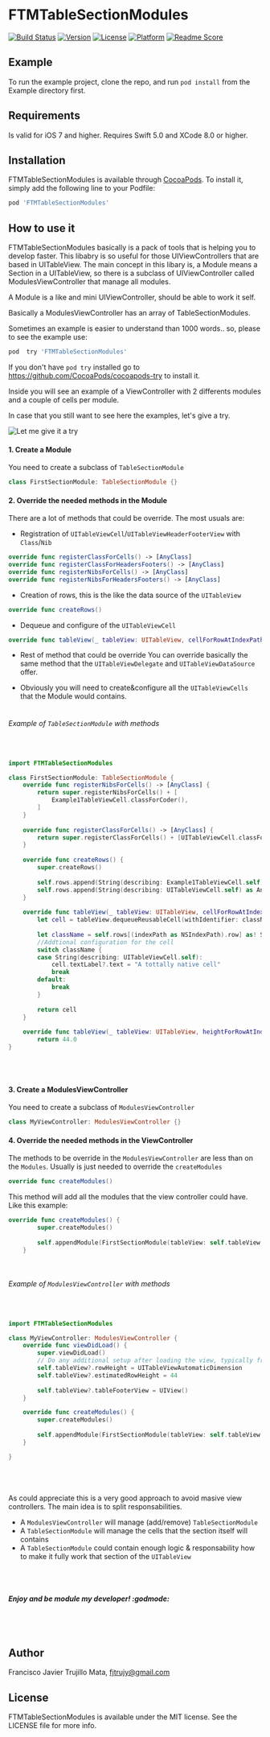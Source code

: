 # FTMTableSectionModules

[![Build Status](https://travis-ci.org/fjtrujy/FTMTableSectionModules.svg?branch=master)](https://travis-ci.org/fjtrujy/FTMTableSectionModules)
[![Version](https://img.shields.io/cocoapods/v/FTMTableSectionModules.svg?style=flat)](http://cocoapods.org/pods/FTMTableSectionModules)
[![License](https://img.shields.io/cocoapods/l/FTMTableSectionModules.svg?style=flat)](http://cocoapods.org/pods/FTMTableSectionModules)
[![Platform](https://img.shields.io/cocoapods/p/FTMTableSectionModules.svg?style=flat)](http://cocoapods.org/pods/FTMTableSectionModules)
[![Readme Score](http://readme-score-api.herokuapp.com/score.svg?url=https://github.com/fjtrujy/ftmtablesectionmodules)](http://clayallsopp.github.io/readme-score?url=https://github.com/fjtrujy/ftmtablesectionmodules)

## Example

To run the example project, clone the repo, and run `pod install` from the Example directory first.

## Requirements

Is valid for iOS 7 and higher.
Requires Swift 5.0 and XCode 8.0 or higher.

## Installation

FTMTableSectionModules is available through [CocoaPods](http://cocoapods.org). To install
it, simply add the following line to your Podfile:

```ruby
pod 'FTMTableSectionModules'
```

## How to use it

FTMTableSectionModules basically is a pack of tools that is helping you to develop faster. This libabry is so useful for those UIViewControllers that are based in UITableView.
The main concept in this libary is, a Module means a Section in a UITableView, so there is a subclass of UIViewController called ModulesViewController that manage all modules.

A Module is a like and mini UIViewController, should be able to work it self.

Basically a ModulesViewController has an array of TableSectionModules.

Sometimes an example is easier to understand than 1000 words.. so, please to see the example use:

```ruby
pod  try 'FTMTableSectionModules'
```

If you don't have `pod try` installed go to https://github.com/CocoaPods/cocoapods-try to install it.

Inside you will see an example of a ViewController with 2 differents modules and a couple of cells per module.

In case that you still want to see here the examples, let's give a try.

![Let me give it a try](https://raw.githubusercontent.com/fjtrujy/FTMTableSectionModules/master/Example/FTMTableSectionModules/Images.xcassets/FirstModule/giveATry.imageset/giveATry.jpg)

#### 1. Create a Module
You need to create a subclass of `TableSectionModule`

```swift
class FirstSectionModule: TableSectionModule {}
```

#### 2. Override the needed methods in the Module
There are a lot of methods that could be override. The most usuals are: 

* Registration of `UITableViewCell`/`UITableViewHeaderFooterView` with `Class`/`Nib`
```swift
override func registerClassForCells() -> [AnyClass]
override func registerClassForHeadersFooters() -> [AnyClass]
override func registerNibsForCells() -> [AnyClass] 
override func registerNibsForHeadersFooters() -> [AnyClass] 
```

* Creation of rows, this is the like the data source of the `UITableView`
```swift
override func createRows()
```

* Dequeue and configure of the `UITableViewCell`
```swift
override func tableView(_ tableView: UITableView, cellForRowAtIndexPath indexPath: IndexPath) -> UITableViewCell
```
* Rest of method that could be override
You can override basically the same method that the `UITableViewDelegate` and `UITableViewDataSource` offer.

* Obviously you will need to create&configure all the `UITableViewCells` that the Module would contains.
<br><br>
###### Example of `TableSectionModule` with methods
<br>

```swift
import FTMTableSectionModules

class FirstSectionModule: TableSectionModule {
    override func registerNibsForCells() -> [AnyClass] {
        return super.registerNibsForCells() + [
            Example1TableViewCell.classForCoder(),
        ]
    }
    
    override func registerClassForCells() -> [AnyClass] {
        return super.registerClassForCells() + [UITableViewCell.classForCoder()]
    }
    
    override func createRows() {
        super.createRows()
        
        self.rows.append(String(describing: Example1TableViewCell.self) as AnyObject)
        self.rows.append(String(describing: UITableViewCell.self) as AnyObject)
    }
    
    override func tableView(_ tableView: UITableView, cellForRowAtIndexPath indexPath: IndexPath) -> UITableViewCell {
        let cell = tableView.dequeueReusableCell(withIdentifier: className, for: indexPath)
        
        let className = self.rows[(indexPath as NSIndexPath).row] as! String
        //Addtional configuration for the cell
        switch className {
        case String(describing: UITableViewCell.self):
            cell.textLabel?.text = "A tottally native cell"
            break
        default:
            break
        }
        
        return cell
    }
    
    override func tableView(_ tableView: UITableView, heightForRowAtIndexPath indexPath: IndexPath) -> CGFloat {
        return 44.0
}
```

<br><br>
#### 3. Create a ModulesViewController
You need to create a subclass of `ModulesViewController`
```swift
class MyViewController: ModulesViewController {}
```

#### 4. Override the needed methods in the ViewController
The methods to be override in the `ModulesViewController` are less than on the `Modules`. Usually is just needed to override the `createModules`

```swift
override func createModules()
```
This method will add all the modules that the view controller could have. Like this example:

```swift
override func createModules() {
        super.createModules()
        
        self.appendModule(FirstSectionModule(tableView: self.tableView!))
    }
```

<br>

###### Example of `ModulesViewController` with methods
<br>

```swift
import FTMTableSectionModules

class MyViewController: ModulesViewController {
    override func viewDidLoad() {
        super.viewDidLoad()
        // Do any additional setup after loading the view, typically from a nib.
        self.tableView?.rowHeight = UITableViewAutomaticDimension
        self.tableView?.estimatedRowHeight = 44
        
        self.tableView?.tableFooterView = UIView()
    }

    override func createModules() {
        super.createModules()
        
        self.appendModule(FirstSectionModule(tableView: self.tableView!))
    }

}

```
<br><br><br>
As could appreciate this is a very good approach to avoid masive view controllers. The main idea is to split responsabilities. 

- A `ModulesViewController` will manage (add/remove) `TableSectionModule`
- A `TableSectionModule` will manage the cells that the section itself will contains
- A `TableSectionModule` could contain enough logic & responsability how to make it fully work that section of the `UITableView`

<br><br>
##### Enjoy and be module my developer! :godmode:
<br><br>
## Author

Francisco Javier Trujillo Mata, fjtrujy@gmail.com

## License

FTMTableSectionModules is available under the MIT license. See the LICENSE file for more info.

